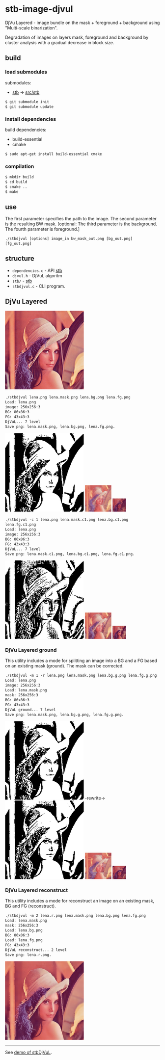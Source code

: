 # stb-image-djvul

DjVu Layered - image bundle on the mask + foreground + background using "Multi-scale binarization".

Degradation of images on layers mask, foreground and background by cluster analysis with a gradual decrease in block size.

## build

### load submodules

submodules:

- [stb](https://github.com/nothings/stb.git) -> [src/stb](src/stb)

```shell
$ git submodule init
$ git submodule update
```

### install dependencies

build dependencies:

- build-essential
- cmake

```shell
$ sudo apt-get install build-essential cmake
```

### compilation
```shell
$ mkdir build
$ cd build
$ cmake ..
$ make
```
## use

The first parameter specifies the path to the image. The second parameter is the resulting BW mask. [optional: The third parameter is the background. The fourth parameter is foreground.]

```shell
./stbdjvul [options] image_in bw_mask_out.png [bg_out.png] [fg_out.png]
```

## structure

- `dependencies.c` - API [stb](https://github.com/nothings/stb.git)
- `djvul.h` - DjVuL algoritm
- `stb/` - [stb](https://github.com/nothings/stb.git)
- `stbdjvul.c` - CLI program.

## DjVu Layered

![lena](images/lena.png)  

```shell
./stbdjvul lena.png lena.mask.png lena.bg.png lena.fg.png
Load: lena.png
image: 256x256:3
BG: 86x86:3
FG: 43x43:3
DjVuL... 7 level
Save png: lena.mask.png, lena.bg.png, lena.fg.png.
```

![Mask](images/lena.mask.png) ![Bg](images/lena.bg.png) ![Fg](images/lena.fg.png)

```shell
./stbdjvul -c 1 lena.png lena.mask.c1.png lena.bg.c1.png lena.fg.c1.png 
Load: lena.png
image: 256x256:3
BG: 86x86:3
FG: 43x43:3
DjVuL... 7 level
Save png: lena.mask.c1.png, lena.bg.c1.png, lena.fg.c1.png.
```

![Mask](images/lena.mask.c1.png) ![Bg](images/lena.bg.c1.png) ![Fg](images/lena.fg.c1.png)

### DjVu Layered ground

This utility includes a mode for splitting an image into a BG and a FG based on an existing mask (ground). The mask can be corrected.

```shell
./stbdjvul -m 1 -r lena.png lena.mask.png lena.bg.g.png lena.fg.g.png 
Load: lena.png
image: 256x256:3
Load: lena.mask.png
mask: 256x256:3
BG: 86x86:3
FG: 43x43:3
DjVuL ground... 7 level
Save png: lena.mask.png, lena.bg.g.png, lena.fg.g.png.
```

![Mask](images/lena.mask.png) -rewrite-> ![Mask](images/lena.mask.g.png) ![Bg](images/lena.bg.g.png) ![Fg](images/lena.fg.g.png)

### DjVu Layered reconstruct

This utility includes a mode for reconstruct an image on an existing mask, BG and FG (reconstruct).

```shell
./stbdjvul -m 2 lena.r.png lena.mask.png lena.bg.png lena.fg.png 
Load: lena.mask.png
mask: 256x256:3
Load: lena.bg.png
BG: 86x86:3
Load: lena.fg.png
FG: 43x43:3
DjVuL reconstruct... 2 level
Save png: lena.r.png.
```

![Rec](images/lena.r.png)

---

See [demo of stbDjVuL](https://github.com/ImageProcessing-ElectronicPublications/stb-image-djvul-demo).
